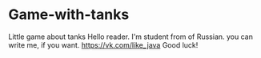 # Game-with-tanks
Little game about tanks
Hello reader. I'm student from of Russian.
you can write me, if you want. https://vk.com/like_java
Good luck!
